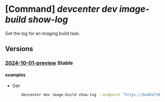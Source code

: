 # [Command] _devcenter dev image-build show-log_

Get the log for an imaging build task.

## Versions

### [2024-10-01-preview](/Resources/data-plane/microsoft.devcenter/L3Byb2plY3RzL3t9L2ltYWdlYnVpbGRsb2dzL3t9/2024-10-01-preview.xml) **Stable**

<!-- data-plane:microsoft.devcenter /projects/{}/imagebuildlogs/{} 2024-10-01-preview -->

#### examples

- Get
    ```bash
        devcenter dev image-build show-log --endpoint "https://8a40af38-3b4c-4672-a6a4-5e964b1870ed-contosodevcenter.centralus.devcenter.azure.com/" --project-name "DevProject" --image-build-log-id "91835dc0-ef5a-4f58-9e3a-099aea8481f4"
    ```
